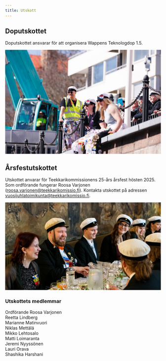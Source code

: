 ```yaml
---
title: Utskott
---
```

## Doputskottet 

Doputskottet ansvarar för att organisera Wappens Teknologdop 1.5.

![kastetoimikunta](kastetoimikunta.jpg "kastetoimikunta")

## Årsfestutskottet

Utskottet anvarar för Teekkarikommissionens 25-års årsfest hösten 2025. Som ordförande fungerar Roosa Varjonen (roosa.varjonen@teekkarikomissio.fi). Kontakta utskottet på adressen vuosijuhlatoimikunta@teekkarikomissio.fi. 

![vujutmk](vujutmk.jpg "vujutmk")

### Utskottets medlemmar 
Ordförande Roosa Varjonen  
Reetta Lindberg  
Marianne Matinvuori  
Niklas Mettälä  
Mikko Lehtosalo  
Matti Loimaranta  
Jeremi Nyyssönen  
Lauri Orava  
Shashika Harshani  
